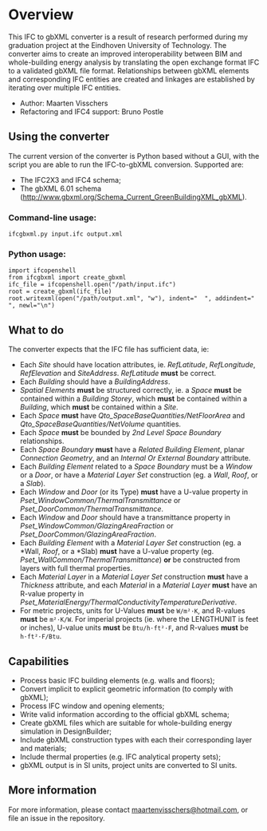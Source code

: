 # Overview
This IFC to gbXML converter is a result of research performed during my graduation project at the Eindhoven University of Technology. The converter aims to create an improved interoperability between BIM and whole-building energy analysis by translating the open exchange format IFC to a validated gbXML file format. Relationships between gbXML elements and corresponding IFC entities are created and linkages are established by iterating over multiple IFC entities.

* Author: Maarten Visschers
* Refactoring and IFC4 support: Bruno Postle

## Using the converter
The current version of the converter is Python based without a GUI, with the script you are able to run the IFC-to-gbXML conversion. Supported are:
* The IFC2X3 and IFC4 schema;
* The gbXML 6.01 schema (http://www.gbxml.org/Schema_Current_GreenBuildingXML_gbXML).

### Command-line usage:
    ifcgbxml.py input.ifc output.xml

### Python usage:
    import ifcopenshell
    from ifcgbxml import create_gbxml
    ifc_file = ifcopenshell.open("/path/input.ifc")
    root = create_gbxml(ifc_file)
    root.writexml(open("/path/output.xml", "w"), indent="  ", addindent="  ", newl="\n")

## What to do
The converter expects that the IFC file has sufficient data, ie:

* Each *Site* should have location attributes, ie. *RefLatitude*, *RefLongitude*, *RefElevation* and *SiteAddress*. *RefLatitude* **must** be correct.
* Each *Building* should have a *BuildingAddress*.
* *Spatial Elements* **must** be structured correctly, ie. a *Space* **must** be contained within a *Building Storey*, which **must** be contained within a *Building*, which **must** be contained within a *Site*.
* Each *Space* **must** have *Qto_SpaceBaseQuantities/NetFloorArea* and *Qto_SpaceBaseQuantities/NetVolume* quantities.
* Each *Space* **must** be bounded by *2nd Level* *Space Boundary* relationships.
* Each *Space Boundary* **must** have a *Related Building Element*, planar *Connection Geometry*, and an *Internal Or External Boundary* attribute.
* Each *Building Element* related to a *Space Boundary* must be a *Window* or a *Door*, or have a *Material Layer Set* construction (eg. a *Wall*, *Roof*, or a *Slab*).
* Each *Window* and *Door* (or its Type) **must** have a U-value property in *Pset_WindowCommon/ThermalTransmittance* or *Pset_DoorCommon/ThermalTransmittance*.
* Each *Window* and *Door* should have a transmittance property in *Pset_WindowCommon/GlazingAreaFraction* or *Pset_DoorCommon/GlazingAreaFraction*.
* Each *Building Element* with a *Material Layer Set* construction (eg. a *Wall, *Roof*, or a *Slab) **must** have a U-value property (eg. *Pset_WallCommon/ThermalTransmittance*) **or** be constructed from layers with full thermal properties.
* Each *Material Layer* in a *Material Layer Set* construction **must** have a *Thickness* attribute, and each *Material* in a *Material Layer* **must** have an R-value property in *Pset_MaterialEnergy/ThermalConductivityTemperatureDerivative*.
* For metric projects, units for U-Values **must** be `W/m²·K`, and R-values **must** be `m²·K/W`. For imperial projects (ie. where the LENGTHUNIT is feet or inches), U-value units **must** be `Btu/h·ft²·F`, and R-values **must** be `h·ft²·F/Btu`.

## Capabilities
* Process basic IFC building elements (e.g. walls and floors);
* Convert implicit to explicit geometric information (to comply with gbXML);
* Process IFC window and opening elements;
* Write valid information according to the official gbXML schema;
* Create gbXML files which are suitable for whole-building energy simulation in DesignBuilder;
* Include gbXML construction types with each their corresponding layer and materials;
* Include thermal properties (e.g. IFC analytical property sets);
* gbXML output is in SI units, project units are converted to SI units.

## More information
For more information, please contact maartenvisschers@hotmail.com, or file an issue in the repository.
